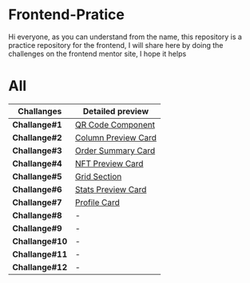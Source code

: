 # Frontend-Pratice

Hi everyone, as you can understand from the name, this repository is a practice repository for the frontend, I will share here by doing the challenges on the frontend mentor site, I hope it helps

# All 

|Challanges               |Detailed preview                         |
|----------------|-----------------------------|
|**Challange#1** |[QR Code Component](https://frontend-challange-chefberke.netlify.app/challange-1/)|
|**Challange#2** |[Column Preview Card](https://frontend-challange-chefberke.netlify.app/challange-2/)|
|**Challange#3** |[Order Summary Card](https://frontend-challange-chefberke.netlify.app/challange-3/)|
|**Challange#4** |[NFT Preview Card](https://frontend-challange-chefberke.netlify.app/challange-4/)|
|**Challange#5** |[Grid Section](https://frontend-challange-chefberke.netlify.app/challange-5/)|
|**Challange#6** |[Stats Preview Card](https://frontend-challange-chefberke.netlify.app/challange-6/)|
|**Challange#7** |[Profile Card](https://frontend-challange-chefberke.netlify.app/challange-7/)|
|**Challange#8** |-[](https://frontend-challange-1.vercel.app/)|
|**Challange#9** |-[](https://frontend-challange-1.vercel.app/)|
|**Challange#10** |-[](https://frontend-challange-1.vercel.app/)|
|**Challange#11** |-[](https://frontend-challange-1.vercel.app/)|
|**Challange#12** |-[](https://frontend-challange-1.vercel.app/)|